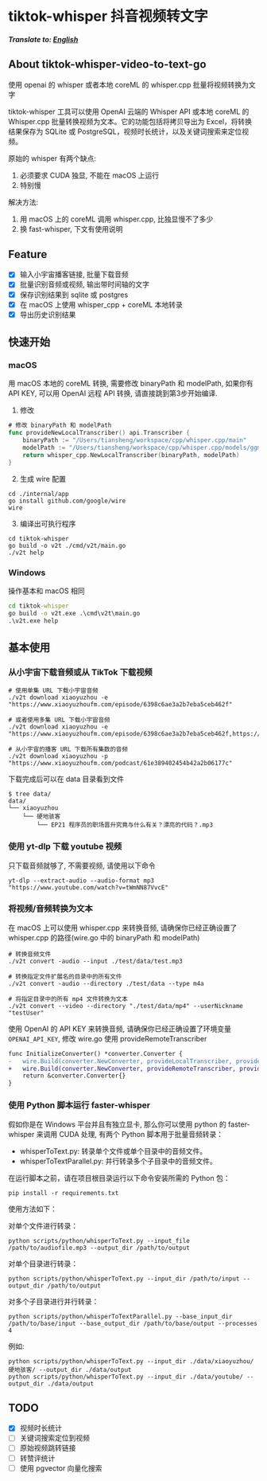 # tiktok-whisper 抖音视频转文字

##### Translate to: [English](README.md)

## About tiktok-whisper-video-to-text-go
使用 openai 的 whisper 或者本地 coreML 的 whisper.cpp 批量将视频转换为文字

tiktok-whisper 工具可以使用 OpenAI 云端的 Whisper API 或本地 coreML 的 Whisper.cpp 批量转换视频为文本。它的功能包括将拷贝导出为 Excel，将转换结果保存为 SQLite 或 PostgreSQL，视频时长统计，以及关键词搜索来定位视频。

原始的 whisper 有两个缺点: 
1. 必须要求 CUDA 独显, 不能在 macOS 上运行
2. 特别慢

解决方法: 

1. 用 macOS 上的 coreML 调用 whisper.cpp, 比独显慢不了多少
2. 换 fast-whisper, 下文有使用说明

## Feature

- [x] 输入小宇宙播客链接, 批量下载音频
- [x] 批量识别音频或视频, 输出带时间轴的文字
- [x] 保存识别结果到 sqlite 或 postgres
- [x] 在 macOS 上使用 whisper_cpp + coreML 本地转录
- [x] 导出历史识别结果

## 快速开始

### macOS

用 macOS 本地的 coreML 转换, 需要修改 binaryPath 和 modelPath, 如果你有 API KEY, 可以用 OpenAI 远程 API 转换, 请直接跳到第3步开始编译.

1. 修改
```go
# 修改 binaryPath 和 modelPath
func provideNewLocalTranscriber() api.Transcriber {
	binaryPath := "/Users/tiansheng/workspace/cpp/whisper.cpp/main"
	modelPath := "/Users/tiansheng/workspace/cpp/whisper.cpp/models/ggml-large-v2.bin"
	return whisper_cpp.NewLocalTranscriber(binaryPath, modelPath)
}
```

2. 生成 wire 配置
```shell
cd ./internal/app
go install github.com/google/wire
wire
```

3. 编译出可执行程序
```shell
cd tiktok-whisper
go build -o v2t ./cmd/v2t/main.go
./v2t help
```

### Windows

操作基本和 macOS 相同

```cmd
cd tiktok-whisper
go build -o v2t.exe .\cmd\v2t\main.go
.\v2t.exe help
```

## 基本使用

### 从小宇宙下载音频或从 TikTok 下载视频

```shell
# 使用单集 URL 下载小宇宙音频
./v2t download xiaoyuzhou -e "https://www.xiaoyuzhoufm.com/episode/6398c6ae3a2b7eba5ceb462f"

# 或者使用多集 URL 下载小宇宙音频
./v2t download xiaoyuzhou -e "https://www.xiaoyuzhoufm.com/episode/6398c6ae3a2b7eba5ceb462f,https://www.xiaoyuzhoufm.com/episode/6445559d420fc63f0b9e5747"

# 从小宇宙的播客 URL 下载所有集数的音频
./v2t download xiaoyuzhou -p "https://www.xiaoyuzhoufm.com/podcast/61e389402454b42a2b06177c"
```

下载完成后可以在 data 目录看到文件
```shell
$ tree data/
data/
└── xiaoyuzhou
    └── 硬地骇客
        └── EP21 程序员的职场晋升究竟与什么有关？漂亮的代码？.mp3
```

### 使用 yt-dlp 下载 youtube 视频

只下载音频就够了, 不需要视频, 请使用以下命令
```shell
yt-dlp --extract-audio --audio-format mp3 "https://www.youtube.com/watch?v=tWmNN87VvcE"
```

### 将视频/音频转换为文本

在 macOS 上可以使用 whisper.cpp 来转换音频, 请确保你已经正确设置了 whisper.cpp 的路径(wire.go 中的 binaryPath 和 modelPath)

```shell
# 转换音频文件
./v2t convert -audio --input ./test/data/test.mp3

# 转换指定文件扩展名的目录中的所有文件
./v2t convert -audio --directory ./test/data --type m4a

# 将指定目录中的所有 mp4 文件转换为文本
./v2t convert --video --directory "./test/data/mp4" --userNickname "testUser"
```

使用 OpenAI 的 API KEY 来转换音频, 请确保你已经正确设置了环境变量 `OPENAI_API_KEY`, 修改 wire.go 使用 provideRemoteTranscriber
```diff
func InitializeConverter() *converter.Converter {
-   wire.Build(converter.NewConverter, provideLocalTranscriber, provideTranscriptionDAO)
+   wire.Build(converter.NewConverter, provideRemoteTranscriber, provideTranscriptionDAO)
	return &converter.Converter{}
}
```


### 使用 Python 脚本运行 faster-whisper

假如你是在 Windows 平台并且有独立显卡, 那么你可以使用 python 的 faster-whisper 来调用 CUDA 处理, 有两个 Python 脚本用于批量音频转录：

- whisperToText.py: 转录单个文件或单个目录中的音频文件。
- whisperToTextParallel.py: 并行转录多个子目录中的音频文件。

在运行脚本之前，请在项目根目录运行以下命令安装所需的 Python 包：

```shell
pip install -r requirements.txt
```

使用方法如下：

对单个文件进行转录：
```shell
python scripts/python/whisperToText.py --input_file /path/to/audiofile.mp3 --output_dir /path/to/output
```

对单个目录进行转录：
```shell
python scripts/python/whisperToText.py --input_dir /path/to/input --output_dir /path/to/output
```

对多个子目录进行并行转录：
```shell
python scripts/python/whisperToTextParallel.py --base_input_dir /path/to/base/input --base_output_dir /path/to/base/output --processes 4
```

例如:
```shell
python scripts/python/whisperToText.py --input_dir ./data/xiaoyuzhou/硬地骇客/ --output_dir ./data/output
python scripts/python/whisperToText.py --input_dir ./data/youtube/ --output_dir ./data/output
```


## TODO

- [x] 视频时长统计
- [ ] 关键词搜索定位到视频
- [ ] 原始视频跳转链接
- [ ] 转赞评统计
- [ ] 使用 pgvector 向量化搜索
